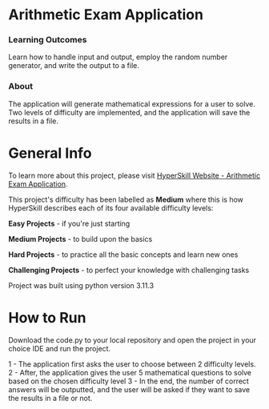 # Arithmetic Exam Application

### Learning Outcomes
Learn how to handle input and output, employ the random number generator, 
and write the output to a file.

### About
The application will generate mathematical expressions for a user to solve. 
Two levels of difficulty are implemented, and the application will save the results 
in a file.

# General Info

To learn more about this project, please visit [HyperSkill Website - Arithmetic Exam Application](https://hyperskill.org/projects/173).

This project's difficulty has been labelled as __Medium__ where this is how HyperSkill describes each of its four available difficulty levels:

__Easy Projects__ - if you're just starting

__Medium Projects__ - to build upon the basics

__Hard Projects__ - to practice all the basic concepts and learn new ones

__Challenging Projects__ - to perfect your knowledge with challenging tasks

Project was built using python version 3.11.3

# How to Run

Download the code.py to your local repository and open the project in your choice 
IDE and run the project.

1 - The application first asks the user to choose between 2 difficulty levels.
2 - After, the application gives the user 5 mathematical questions to solve based on 
the chosen difficulty level
3 - In the end, the number of correct answers will be outputted, and the user will be 
asked if they want to save the results in a file or not.
